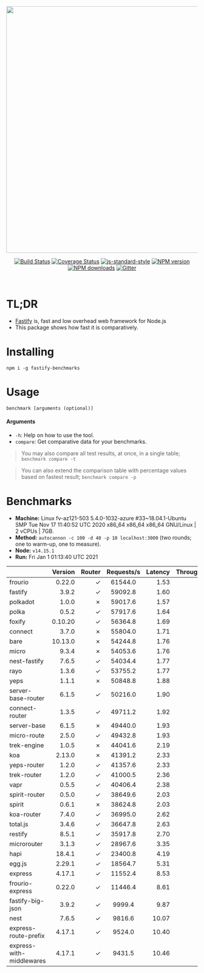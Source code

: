 <div align="center">
<img src="https://github.com/fastify/graphics/raw/master/full-logo.png" width="650" height="auto"/>
</div>

<div align="center">

[![Build Status](https://travis-ci.org/fastify/fastify.svg?branch=master)](https://travis-ci.org/fastify/fastify)
[![Coverage Status](https://coveralls.io/repos/github/fastify/fastify/badge.svg?branch=master)](https://coveralls.io/github/fastify/fastify?branch=master)
[![js-standard-style](https://img.shields.io/badge/code%20style-standard-brightgreen.svg?style=flat)](http://standardjs.com/)
[![NPM version](https://img.shields.io/npm/v/fastify.svg?style=flat)](https://www.npmjs.com/package/fastify)
[![NPM downloads](https://img.shields.io/npm/dm/fastify.svg?style=flat)](https://www.npmjs.com/package/fastify) [![Gitter](https://badges.gitter.im/gitterHQ/gitter.svg)](https://gitter.im/fastify)
</div>
<br />

# TL;DR

* [Fastify](https://github.com/fastify/fastify) is, fast and low overhead web framework for Node.js
* This package shows how fast it is comparatively.

# Installing

```
npm i -g fastify-benchmarks
```

# Usage

```
benchmark [arguments (optional)]
```

#### Arguments

* `-h`: Help on how to use the tool.
* `compare`: Get comparative data for your benchmarks.

> You may also compare all test results, at once, in a single table; `benchmark compare -t`

> You can also extend the comparison table with percentage values based on fastest result; `benchmark compare -p`
# Benchmarks
* __Machine:__ Linux fv-az121-503 5.4.0-1032-azure #33~18.04.1-Ubuntu SMP Tue Nov 17 11:40:52 UTC 2020 x86_64 x86_64 x86_64 GNU/Linux | 2 vCPUs | 7GB.
* __Method:__ `autocannon -c 100 -d 40 -p 10 localhost:3000` (two rounds; one to warm-up, one to measure).
* __Node:__ `v14.15.1`
* __Run:__ Fri Jan  1 01:13:40 UTC 2021

|                          | Version | Router | Requests/s | Latency | Throughput/Mb |
| :--                      | --:     | --:    | :-:        | --:     | --:           |
| frourio                  | 0.22.0  | ✓      | 61544.0    | 1.53    | 10.98         |
| fastify                  | 3.9.2   | ✓      | 59092.8    | 1.60    | 10.54         |
| polkadot                 | 1.0.0   | ✗      | 59017.6    | 1.57    | 10.53         |
| polka                    | 0.5.2   | ✓      | 57917.6    | 1.64    | 10.33         |
| foxify                   | 0.10.20 | ✓      | 56364.8    | 1.69    | 9.25          |
| connect                  | 3.7.0   | ✗      | 55804.0    | 1.71    | 9.95          |
| bare                     | 10.13.0 | ✗      | 54244.8    | 1.76    | 9.67          |
| micro                    | 9.3.4   | ✗      | 54053.6    | 1.76    | 9.64          |
| nest-fastify             | 7.6.5   | ✓      | 54034.4    | 1.77    | 9.07          |
| rayo                     | 1.3.6   | ✓      | 53755.2    | 1.77    | 9.59          |
| yeps                     | 1.1.1   | ✗      | 50848.8    | 1.88    | 9.07          |
| server-base-router       | 6.1.5   | ✓      | 50216.0    | 1.90    | 8.96          |
| connect-router           | 1.3.5   | ✓      | 49711.2    | 1.92    | 8.87          |
| server-base              | 6.1.5   | ✗      | 49440.0    | 1.93    | 8.82          |
| micro-route              | 2.5.0   | ✓      | 49432.8    | 1.93    | 8.82          |
| trek-engine              | 1.0.5   | ✗      | 44041.6    | 2.19    | 7.22          |
| koa                      | 2.13.0  | ✗      | 41391.2    | 2.33    | 7.38          |
| yeps-router              | 1.2.0   | ✓      | 41357.6    | 2.33    | 7.38          |
| trek-router              | 1.2.0   | ✓      | 41000.5    | 2.36    | 6.73          |
| vapr                     | 0.5.5   | ✓      | 40406.4    | 2.38    | 6.63          |
| spirit-router            | 0.5.0   | ✓      | 38649.6    | 2.03    | 6.89          |
| spirit                   | 0.6.1   | ✗      | 38624.8    | 2.03    | 6.89          |
| koa-router               | 7.4.0   | ✓      | 36995.0    | 2.62    | 6.60          |
| total.js                 | 3.4.6   | ✓      | 36647.8    | 2.63    | 11.22         |
| restify                  | 8.5.1   | ✓      | 35917.8    | 2.70    | 6.47          |
| microrouter              | 3.1.3   | ✓      | 28967.6    | 3.35    | 5.17          |
| hapi                     | 18.4.1  | ✓      | 23400.8    | 4.19    | 4.17          |
| egg.js                   | 2.29.1  | ✓      | 18564.7    | 5.31    | 6.53          |
| express                  | 4.17.1  | ✓      | 11552.4    | 8.53    | 2.06          |
| frourio-express          | 0.22.0  | ✓      | 11446.4    | 8.61    | 2.04          |
| fastify-big-json         | 3.9.2   | ✓      | 9999.4     | 9.87    | 115.04        |
| nest                     | 7.6.5   | ✓      | 9816.6     | 10.07   | 2.24          |
| express-route-prefix     | 4.17.1  | ✓      | 9524.0     | 10.40   | 3.52          |
| express-with-middlewares | 4.17.1  | ✓      | 9431.5     | 10.46   | 3.62          |
